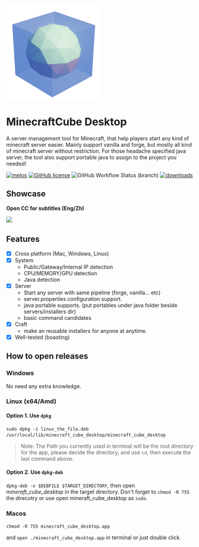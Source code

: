 ![](_repo_assets/logo.png?raw=true)

# MinecraftCube Desktop

A server management tool for Minecraft, that help players start any kind of minecraft server easier. Mainly support vanilla and forge, but mostly all kind of minecraft server without restriction. For those headache specified java server, the tool also support portable java to assign to the project you needed!

[![melos](https://img.shields.io/badge/maintained%20with-melos-f700ff.svg?style=flat-square)](https://github.com/invertase/melos)
[![GitHub license](https://img.shields.io/github/license/MinecraftCube/MinecraftCubeDesktop)](https://github.com/MinecraftCube/MinecraftCubeDesktop/blob/main/LICENSE)
![GitHub Workflow Status (branch)](<https://img.shields.io/github/workflow/status/MinecraftCube/MinecraftCubeDesktop/Test%20(All%20platform)/main>)
[![downloads](https://img.shields.io/github/downloads/MinecraftCube/MinecraftCubeDesktop/total)](https://github.com/MinecraftCube/MinecraftCubeDesktop/releases)


## Showcase
**Open CC for subtitles (Eng/Zh)**

[![](https://img.youtube.com/vi/8z0MQDwb8EE/0.jpg)](https://www.youtube.com/watch?v=8z0MQDwb8EE)

## Features

- [x] Cross platform (Mac, Windows, Linux)
- [x] System
  - Public/Gateway/Internal IP detection
  - CPU/MEMORY/GPU detection
  - Java detection
- [x] Server
  - Start any server with same pipeline (forge, vanilla... etc)
  - server.properties configuration support.
  - java portable supports. (put portables under java folder beside servers/installers dir)
  - basic command candidates
- [x] Craft
  - make an reusable installers for anyone at anytime.
- [x] Well-tested (boasting)

## How to open releases

### Windows

No need any extra knowledge.

### Linux (x64/Amd)

#### Option 1. Use `dpkg`

```
sudo dpkg -i linux_the_file.deb
/usr/local/lib/minecraft_cube_desktop/minecraft_cube_desktop
```

> Note: The Path you currently used in terminal will be the root directory for the app, please decide the directory, and use `cd`, then execute the last command above.

#### Option 2. Use `dpkg-deb`

`dpkg-deb -x $DEBFILE $TARGET_DIRECTORY`, then open _mineraft_cube_desktop_ in the target directory.
Don't forget to `chmod -R 755` the direcotry or use open mineraft_cube_desktop as `sudo`.

### Macos

```
chmod -R 755 minecraft_cube_desktop.app
```

and `open ./minecraft_cube_desktop.app` in terminal
or just double click.
